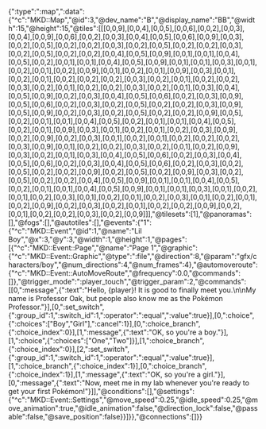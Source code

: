{":type":":map",":data":{"^c":"MKD::Map","@id":3,"@dev_name":"B","@display_name":"BB","@width":15,"@height":15,"@tiles":[[[0,0,9],[0,0,4],[0,0,5],[0,0,6],[0,0,2],[0,0,3],[0,0,4],[0,0,9],[0,0,6],[0,0,2],[0,0,3],[0,0,4],[0,0,5],[0,0,6],[0,0,9],[0,0,3],[0,0,2],[0,0,5],[0,0,2],[0,0,2],[0,0,3],[0,0,2],[0,0,5],[0,0,2],[0,0,2],[0,0,3],[0,0,2],[0,0,5],[0,0,2],[0,0,2],[0,0,4],[0,0,5],[0,0,9],[0,0,1],[0,0,1],[0,0,4],[0,0,5],[0,0,2],[0,0,1],[0,0,1],[0,0,4],[0,0,5],[0,0,9],[0,0,1],[0,0,1],[0,0,3],[0,0,1],[0,0,2],[0,0,1],[0,0,2],[0,0,9],[0,0,1],[0,0,2],[0,0,1],[0,0,9],[0,0,3],[0,0,1],[0,0,2],[0,0,1],[0,0,2],[0,0,2],[0,0,2],[0,0,3],[0,0,2],[0,0,1],[0,0,2],[0,0,2],[0,0,3],[0,0,2],[0,0,1],[0,0,2],[0,0,2],[0,0,3],[0,0,2],[0,0,1],[0,0,3],[0,0,4],[0,0,5],[0,0,9],[0,0,2],[0,0,3],[0,0,4],[0,0,5],[0,0,6],[0,0,2],[0,0,3],[0,0,9],[0,0,5],[0,0,6],[0,0,2],[0,0,3],[0,0,2],[0,0,5],[0,0,2],[0,0,2],[0,0,3],[0,0,9],[0,0,5],[0,0,9],[0,0,2],[0,0,3],[0,0,2],[0,0,5],[0,0,2],[0,0,2],[0,0,9],[0,0,5],[0,0,2],[0,0,1],[0,0,1],[0,0,4],[0,0,5],[0,0,2],[0,0,1],[0,0,1],[0,0,4],[0,0,5],[0,0,2],[0,0,1],[0,0,9],[0,0,3],[0,0,1],[0,0,2],[0,0,1],[0,0,2],[0,0,3],[0,0,9],[0,0,2],[0,0,9],[0,0,2],[0,0,3],[0,0,1],[0,0,2],[0,0,1],[0,0,2],[0,0,2],[0,0,2],[0,0,3],[0,0,9],[0,0,1],[0,0,2],[0,0,2],[0,0,3],[0,0,2],[0,0,1],[0,0,2],[0,0,9],[0,0,3],[0,0,2],[0,0,1],[0,0,3],[0,0,4],[0,0,5],[0,0,6],[0,0,2],[0,0,3],[0,0,4],[0,0,5],[0,0,6],[0,0,2],[0,0,3],[0,0,4],[0,0,5],[0,0,6],[0,0,2],[0,0,3],[0,0,2],[0,0,5],[0,0,2],[0,0,2],[0,0,9],[0,0,2],[0,0,5],[0,0,2],[0,0,9],[0,0,3],[0,0,2],[0,0,5],[0,0,2],[0,0,2],[0,0,4],[0,0,5],[0,0,9],[0,0,1],[0,0,1],[0,0,4],[0,0,5],[0,0,2],[0,0,1],[0,0,1],[0,0,4],[0,0,5],[0,0,9],[0,0,1],[0,0,1],[0,0,3],[0,0,1],[0,0,2],[0,0,1],[0,0,2],[0,0,3],[0,0,1],[0,0,2],[0,0,1],[0,0,2],[0,0,3],[0,0,1],[0,0,2],[0,0,1],[0,0,2],[0,0,9],[0,0,2],[0,0,3],[0,0,2],[0,0,1],[0,0,2],[0,0,2],[0,0,9],[0,0,2],[0,0,1],[0,0,2],[0,0,2],[0,0,3],[0,0,2],[0,0,9]]],"@tilesets":[1],"@panoramas":[],"@fogs":[],"@autotiles":[],"@events":{"1":{"^c":"MKD::Event","@id":1,"@name":"Lil Boy","@x":3,"@y":3,"@width":1,"@height":1,"@pages":[{"^c":"MKD::Event::Page","@name":"Page 1","@graphic":{"^c":"MKD::Event::Graphic","@type":":file","@direction":8,"@param":"gfx/characters/boy","@num_directions":4,"@num_frames":4},"@automoveroute":{"^c":"MKD::Event::AutoMoveRoute","@frequency":0.0,"@commands":[]},"@trigger_mode":":player_touch","@trigger_param":2,"@commands":[[0,":message",{":text":"Hello, {player}! It is good to finally meet you.\n\nMy name is Professor Oak, but people also know me as the Pokémon Professor."}],[0,":set_switch",{":group_id":1,":switch_id":1,":operator":":equal",":value":true}],[0,":choice",{":choices":["Boy","Girl"],":cancel":1}],[0,":choice_branch",{":choice_index":0}],[1,":message",{":text":"OK, so you're a boy."}],[1,":choice",{":choices":["One","Two"]}],[1,":choice_branch",{":choice_index":0}],[2,":set_switch",{":group_id":1,":switch_id":1,":operator":":equal",":value":true}],[1,":choice_branch",{":choice_index":1}],[0,":choice_branch",{":choice_index":1}],[1,":message",{":text":"OK, so you're a girl."}],[0,":message",{":text":"Now, meet me in my lab whenever you're ready to get your first Pokémon!"}]],"@conditions":[],"@settings":{"^c":"MKD::Event::Settings","@move_speed":0.25,"@idle_speed":0.25,"@move_animation":true,"@idle_animation":false,"@direction_lock":false,"@passable":false,"@save_position":false}}]}},"@connections":[]}}
